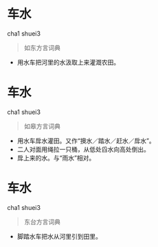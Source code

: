 # 车水
cha1 shuei3
> 如东方言词典
- 用水车把河里的水汲取上来灌溉农田。

# 车水
cha1 shuei3
> 如皋方言词典
- 用水车戽水灌田。又作“擙水／踏水／赶水／戽水”。
- 二人对面用绳拉一只桶，从低处舀水向高处倒出。
- 戽上来的水。与“雨水”相对。

# 车水
cha1 shuei3
> 东台方言词典
- 脚踏水车把水从河里引到田里。
